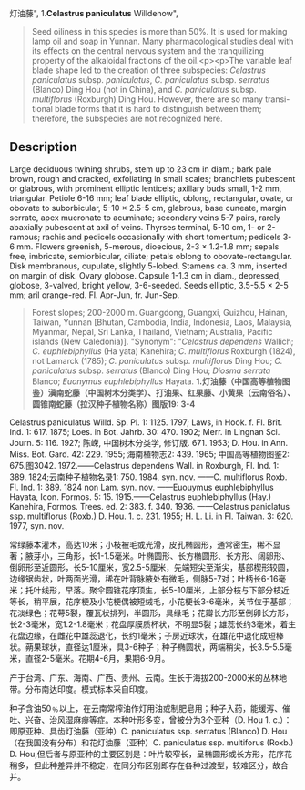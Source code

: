 灯油藤",
1.**Celastrus paniculatus** Willdenow",

> Seed oiliness in this species is more than 50%. It is used for making lamp oil and soap in Yunnan. Many pharmacological studies deal with its effects on the central nervous system and the tranquilizing property of the alkaloidal fractions of the oil.&lt;p&gt;&lt;p&gt;The variable leaf blade shape led to the creation of three subspecies: *Celastrus paniculatus* subsp. *paniculatus*, *C. paniculatus* subsp. *serratus* (Blanco) Ding Hou (not in China), and *C. paniculatus* subsp. *multiflorus* (Roxburgh) Ding Hou. However, there are so many transi-tional blade forms that it is hard to distinguish between them; therefore, the subspecies are not recognized here.

## Description
Large deciduous twining shrubs, stem up to 23 cm in diam.; bark pale brown, rough and cracked, exfoliating in small scales; branchlets pubescent or glabrous, with prominent elliptic lenticels; axillary buds small, 1-2 mm, triangular. Petiole 6-16 mm; leaf blade elliptic, oblong, rectangular, ovate, or obovate to suborbicular, 5-10 × 2.5-5 cm, glabrous, base cuneate, margin serrate, apex mucronate to acuminate; secondary veins 5-7 pairs, rarely abaxially pubescent at axil of veins. Thyrses terminal, 5-10 cm, 1- or 2-ramous; rachis and pedicels occasionally with short tomentum; pedicels 3-6 mm. Flowers greenish, 5-merous, dioecious, 2-3 × 1.2-1.8 mm; sepals free, imbricate, semiorbicular, ciliate; petals oblong to obovate-rectangular. Disk membranous, cupulate, slightly 5-lobed. Stamens ca. 3 mm, inserted on margin of disk. Ovary globose. Capsule 1-1.3 cm in diam., depressed, globose, 3-valved, bright yellow, 3-6-seeded. Seeds elliptic, 3.5-5.5 × 2-5 mm; aril orange-red. Fl. Apr-Jun, fr. Jun-Sep.

> Forest slopes; 200-2000 m. Guangdong, Guangxi, Guizhou, Hainan, Taiwan, Yunnan [Bhutan, Cambodia, India, Indonesia, Laos, Malaysia, Myanmar, Nepal, Sri Lanka, Thailand, Vietnam; Australia, Pacific islands (New Caledonia)].
  "Synonym": "*Celastrus dependens* Wallich; *C. euphlebiphyllus* (Ha yata) Kanehira; *C. multiflorus* Roxburgh (1824), not Lamarck (1785); *C. paniculatus* subsp. *multiflorus* Ding Hou; *C. paniculatus* subsp. *serratus* (Blanco) Ding Hou; *Diosma serrata* Blanco; *Euonymus euphlebiphyllus* Hayata.
**1.灯油藤（中国高等植物图鉴）滇南蛇藤（中国树木分类学）、打油果、红果藤、小黄果（云南俗名）、圆锥南蛇藤（拉汉种子植物名称）图版19: 3-4**

Celastrus paniculatus Willd. Sp. Pl. 1: 1125. 1797; Laws, in Hook. f. Fl. Brit. Ind. 1: 617. 1875; Loes. in Bot. Jahrb. 30: 470. 1902; Merr. in Lingnan Sci. Journ. 5: 116. 1927; 陈嵘, 中国树木分类学, 修订版. 671. 1953; D. Hou. in Ann. Miss. Bot. Gard. 42: 229. 1955; 海南植物志2: 439. 1965; 中国高等植物图鉴2: 675.图3042. 1972.——Celastrus dependens Wall. in Roxburgh, Fl. Ind. 1: 389. 1824;云南种子植物名录1: 750. 1984, syn. nov. ——C. multiflorus Roxb. Fl. Ind. 1: 389. 1824 non Lam. syn. nov. ——Euouymus euphlebiphyllus Hayata, Icon. Formos. 5: 15. 1915.——Celastrus euphlebiphyllus (Hay.) Kanehira, Formos. Trees. ed. 2: 383. f. 340. 1936. ——Celastrus paniclatus ssp. multiflorus (Roxb.) D. Hou. 1. c. 231. 1955; H. L. Li. in Fl. Taiwan. 3: 620. 1977, syn. nov.

常绿藤本灌木，高达10米；小枝被毛或光滑，皮孔椭圆形，通常密生，稀不显著；腋芽小，三角形，长1-1.5毫米。叶椭圆形、长方椭圆形、长方形、阔卵形、倒卵形至近圆形，长5-10厘米，宽2.5-5厘米，先端短尖至渐尖，基部楔形较圆，边缘锯齿状，叶两面光滑，稀在叶背脉腋处有微毛，侧脉5-7对；叶柄长6-16毫米；托叶线形，早落。聚伞圆锥花序顶生，长5-10厘米，上部分枝与下部分枝近等长，稍平展，花序梗及小花梗偶被短绒毛，小花梗长3-6毫米，关节位于基部；花淡绿色；花萼5裂，覆瓦状排列，半圆形，具缘毛；花瓣长方形至倒卵长方形，长2-3毫米，宽1.2-1.8毫米；花盘厚膜质杯状，不明显5裂；雄蕊长约3毫米，着生花盘边缘，在雌花中雄蕊退化，长约1毫米；子房近球状，在雄花中退化成短棒状。蒴果球状，直径达1厘米，具3-6种子；种子椭圆状，两端稍尖，长3.5-5.5毫米，直径2-5毫米。花期4-6月，果期6-9月。

产于台湾、广东、海南、广西、贵州、云南。生长于海拔200-2000米的丛林地带。分布南达印度。模式标本采自印度。

种子含油50﹪以上，在云南常榨油作灯用油或制肥皂用；种子入药，能缓泻、催吐、兴奋、治风湿麻痹等症。本种叶形多变，曾被分为3个亚种（D. Hou 1. c.）：即原亚种、具齿灯油藤（亚种）C. paniculatus ssp. serratus (Blanco) D. Hou（在我国没有分布）和花灯油藤（亚种）C. paniculatus ssp. multiforus (Roxb.) D. Hou,但后者与原亚种的主要区别是：叶片较窄长，呈椭圆形或长方形，花序花稍多，但此种差异并不稳定，在同分布区别即存在各种过渡型，较难区分，故合并。
